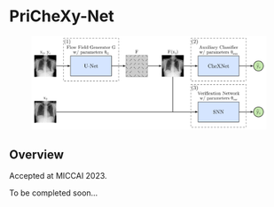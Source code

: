 # PriCheXy-Net

<figure>
    <img src="overview.png" width="600">
</figure>

## Overview
Accepted at MICCAI 2023.

To be completed soon...
